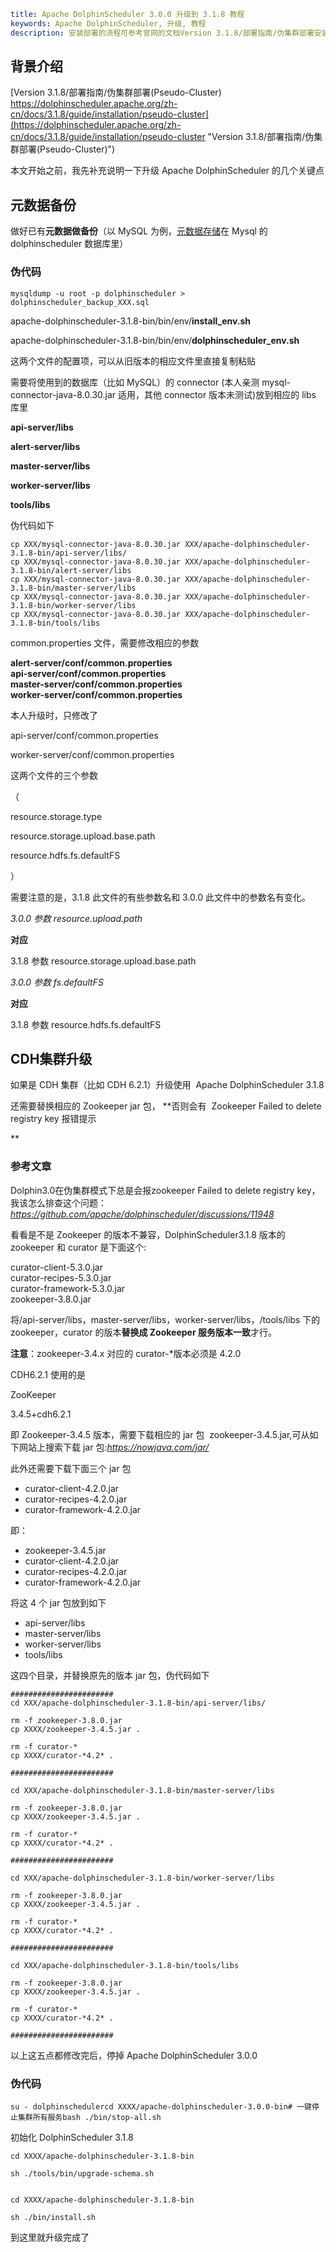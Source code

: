 ```yaml
title: Apache DolphinScheduler 3.0.0 升级到 3.1.8 教程
keywords: Apache DolphinScheduler, 升级, 教程
description: 安装部署的流程可参考官网的文档Version 3.1.8/部署指南/伪集群部署安装部署的流程可参考官网的文档
```

## 背景介绍

[Version 3.1.8/部署指南/伪集群部署(Pseudo-Cluster)
https://dolphinscheduler.apache.org/zh-cn/docs/3.1.8/guide/installation/pseudo-cluster](https://dolphinscheduler.apache.org/zh-cn/docs/3.1.8/guide/installation/pseudo-cluster "Version 3.1.8/部署指南/伪集群部署(Pseudo-Cluster)")

本文开始之前，我先补充说明一下升级 Apache DolphinScheduler 的几个关键点

## 元数据备份

做好已有**元数据做备份**（以 MySQL 为例，[元数据存储](https://so.csdn.net/so/search?q=%E5%85%83%E6%95%B0%E6%8D%AE%E5%AD%98%E5%82%A8&spm=1001.2101.3001.7020)在 Mysql 的 dolphinscheduler 数据库里）

### 伪代码

    mysqldump -u root -p dolphinscheduler > dolphinscheduler_backup_XXX.sql

apache-dolphinscheduler-3.1.8-bin/bin/env/**install_env.sh**

apache-dolphinscheduler-3.1.8-bin/bin/env/**dolphinscheduler_env.sh**

这两个文件的配置项，可以从旧版本的相应文件里直接复制粘贴

需要将使用到的数据库（比如 MySQL）的 connector (本人亲测 mysql-connector-java-8.0.30.jar 适用，其他 connector 版本未测试)放到相应的 libs 库里

**api-server/libs**

**alert-server/libs**

**master-server/libs**

**worker-server/libs**

**tools/libs**

伪代码如下

    cp XXX/mysql-connector-java-8.0.30.jar XXX/apache-dolphinscheduler-3.1.8-bin/api-server/libs/
    cp XXX/mysql-connector-java-8.0.30.jar XXX/apache-dolphinscheduler-3.1.8-bin/alert-server/libs
    cp XXX/mysql-connector-java-8.0.30.jar XXX/apache-dolphinscheduler-3.1.8-bin/master-server/libs
    cp XXX/mysql-connector-java-8.0.30.jar XXX/apache-dolphinscheduler-3.1.8-bin/worker-server/libs
    cp XXX/mysql-connector-java-8.0.30.jar XXX/apache-dolphinscheduler-3.1.8-bin/tools/libs

common.properties 文件，需要修改相应的参数

**alert-server/conf/common.properties**  
**api-server/conf/common.properties**  
**master-server/conf/common.properties**  
**worker-server/conf/common.properties**

本人升级时，只修改了

api-server/conf/common.properties

worker-server/conf/common.properties

这两个文件的三个参数

（

resource.storage.type

resource.storage.upload.base.path

resource.hdfs.fs.defaultFS

）

需要注意的是，3.1.8 此文件的有些参数名和 3.0.0 此文件中的参数名有变化。

_3.0.0 参数_ _resource.upload.path_

**对应**

3.1.8 参数 resource.storage.upload.base.path

_3.0.0 参数_ _fs.defaultFS_ 

**对应** 

3.1.8 参数 resource.hdfs.fs.defaultFS

## CDH集群升级

如果是 CDH 集群（比如 CDH 6.2.1）升级使用  Apache DolphinScheduler 3.1.8

还需要替换相应的 Zookeeper jar 包， **否则会有  Zookeeper Failed to delete registry key 报错提示

**

### 参考文章

Dolphin3.0在伪集群模式下总是会报zookeeper Failed to delete registry key，我该怎么排查这个问题：
_https://github.com/apache/dolphinscheduler/discussions/11948_

看看是不是 Zookeeper 的版本不兼容，DolphinScheduler3.1.8 版本的 zookeeper 和 curator 是下面这个:  

curator-client-5.3.0.jar  
curator-recipes-5.3.0.jar  
curator-framework-5.3.0.jar  
zookeeper-3.8.0.jar

将/api-server/libs，master-server/libs，worker-server/libs，/tools/libs 下的 zookeeper，curator 的版本**替换成 Zookeeper 服务版本一致**才行。

**注意**：zookeeper-3.4.x 对应的 curator-\*版本必须是 4.2.0

CDH6.2.1 使用的是

ZooKeeper

3.4.5+cdh6.2.1

即 Zookeeper-3.4.5 版本，需要下载相应的 jar 包  zookeeper-3.4.5.jar,可从如下网站上搜索下载 jar 包:_https://nowjava.com/jar/_

此外还需要下载下面三个 jar 包

- curator-client-4.2.0.jar  
- curator-recipes-4.2.0.jar  
- curator-framework-4.2.0.jar

即：

- zookeeper-3.4.5.jar
- curator-client-4.2.0.jar  
- curator-recipes-4.2.0.jar  
- curator-framework-4.2.0.jar

将这 4 个 jar 包放到如下

- api-server/libs
- master-server/libs
- worker-server/libs
- tools/libs

这四个目录，并替换原先的版本 jar 包，伪代码如下

    ####################### 
    cd XXX/apache-dolphinscheduler-3.1.8-bin/api-server/libs/ 
    
    rm -f zookeeper-3.8.0.jar
    cp XXXX/zookeeper-3.4.5.jar . 
    
    rm -f curator-*
    cp XXXX/curator-*4.2* . 
    
    ####################### 
    
    cd XXX/apache-dolphinscheduler-3.1.8-bin/master-server/libs 
    
    rm -f zookeeper-3.8.0.jar
    cp XXXX/zookeeper-3.4.5.jar . 
    
    rm -f curator-*
    cp XXXX/curator-*4.2* . 
    
    ####################### 
    
    cd XXX/apache-dolphinscheduler-3.1.8-bin/worker-server/libs 
    
    rm -f zookeeper-3.8.0.jar
    cp XXXX/zookeeper-3.4.5.jar . 
    
    rm -f curator-*
    cp XXXX/curator-*4.2* . 
    
    ####################### 
    
    cd XXX/apache-dolphinscheduler-3.1.8-bin/tools/libs 
    
    rm -f zookeeper-3.8.0.jar
    cp XXXX/zookeeper-3.4.5.jar . 
    
    rm -f curator-*
    cp XXXX/curator-*4.2* . 
    
    #######################

以上这五点都修改完后，停掉 Apache DolphinScheduler 3.0.0

### 伪代码

    su - dolphinschedulercd XXXX/apache-dolphinscheduler-3.0.0-bin# 一键停止集群所有服务bash ./bin/stop-all.sh

初始化 DolphinScheduler 3.1.8

    cd XXXX/apache-dolphinscheduler-3.1.8-bin 
    
    sh ./tools/bin/upgrade-schema.sh
    
    
    cd XXXX/apache-dolphinscheduler-3.1.8-bin 
    
    sh ./bin/install.sh

   到这里就升级完成了